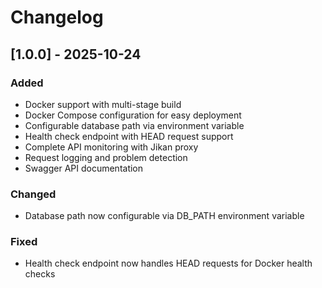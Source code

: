 # Changelog

## [1.0.0] - 2025-10-24

### Added
- Docker support with multi-stage build
- Docker Compose configuration for easy deployment
- Configurable database path via environment variable
- Health check endpoint with HEAD request support
- Complete API monitoring with Jikan proxy
- Request logging and problem detection
- Swagger API documentation

### Changed
- Database path now configurable via DB_PATH environment variable

### Fixed
- Health check endpoint now handles HEAD requests for Docker health checks